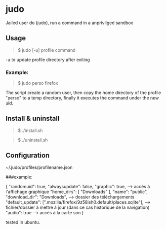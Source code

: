 # judo
Jailed user do (judo), run a command in a anprivilged sandbox


## Usage

> $ judo [-u] profile command

-u to update profile directory after exiting


### Example:

> $ judo perso firefox

The script create a random user, then copy the home directory of the profile "perso" to a temp directory, finally it executes the command under the new uid.


## Install & uninstall

> $ ./install.sh

> $ ./uninstall.sh

 
## Configuration
 ~/.judo/profiles/profilename.json

###example:

 {
    "randomuid": true,
    "alwaysupdate": false,
    "graphic": true,  --> accès à l'affichage graphique
    "home_dirs": [
       "Downloads"
    ],
    "name": "public",
    "download_dir": "Downloads", --> dossier des téléchargements
    "default_update": [".mozilla/firefox/9z58ish0.default/places.sqlite"],  --> fichier/dossier à mettre à jour (dans ce cas historique de la navigation)
    "audio": true --> accès à la carte son
 }

 

tested in ubuntu.
